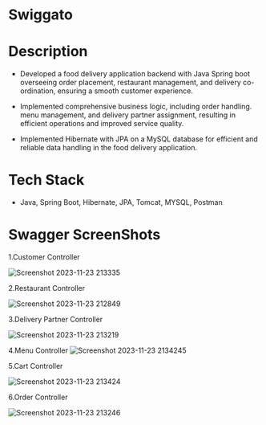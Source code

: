 # Swiggato

# Description 
- Developed a food delivery application backend with Java Spring boot overseeing order placement, restaurant management, and delivery co-ordination, ensuring a smooth customer experience.

- Implemented comprehensive business logic, including order handling. menu management, and delivery partner assignment, resulting in efficient operations and improved service quality.

- Implemented Hibernate with JPA on a MySQL database for efficient and reliable data handling in the food delivery application.

# Tech Stack
- Java, Spring Boot, Hibernate, JPA, Tomcat, MYSQL, Postman

# Swagger ScreenShots
1.Customer Controller

![Screenshot 2023-11-23 213335](https://github.com/Prasad750/Swiggato/assets/138876806/e960c8f2-4ccc-4236-a4b0-294618ea7659)

2.Restaurant Controller

![Screenshot 2023-11-23 212849](https://github.com/Prasad750/Swiggato/assets/138876806/a500fb63-ebb0-45f2-9da0-5934cb7374a2)

3.Delivery Partner Controller

![Screenshot 2023-11-23 213219](https://github.com/Prasad750/Swiggato/assets/138876806/df322978-a8ee-4bff-8cf8-13b67fb096aa)

4.Menu Controller
![Screenshot 2023-11-23 2134245](https://github.com/Prasad750/Swiggato/assets/138876806/f7f21a3f-e225-496f-8eb9-36671a75b278)

5.Cart Controller

![Screenshot 2023-11-23 213424](https://github.com/Prasad750/Swiggato/assets/138876806/6ab5cefb-1830-4090-a51f-3a37caa08f19)

6.Order Controller

![Screenshot 2023-11-23 213246](https://github.com/Prasad750/Swiggato/assets/138876806/c830759b-6050-46cd-97d7-5e7435e7f673)







 
